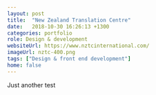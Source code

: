 ```yaml
---
layout: post
title:  "New Zealand Translation Centre"
date:   2018-10-30 16:26:13 +1300
categories: portfolio
role: Design & development
websiteUrl: https://www.nztcinternational.com/
imageUrl: nztc-400.png
tags: ["Design & front end development"]
home: false
---
```

Just another test

